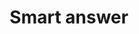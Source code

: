 ---
layout: frontend-template-documentation
sectionKey: Frontend templates
eleventyNavigation:
  parent: Frontend templates
title: Smart answer
description: A smart answer is a series of questions that channels a user to a certain outcome based on their responses.
figmaLink: 
howItWorks:
  "We use smart answers on GOV.UK when there are lots of variables affecting something a user needs to know. As trying to explain all these variables in flat content would result in a long, confusing guide, we’d use a smart answer (effectively a decision tree made up of questions and outcomes) instead. This allows the user to get straight to the content they need, while keeping everything that isn't relevant to them hidden away.  


    There are 2 different types of smart answers:  

    - [GitHub smart answer](./github-smart-answer)

    - [Simple smart answer](./simple-smart-answer)"
examples:
  0:
    title: Check if you need a UK visa (GitHub smart answer)
    link: https://www.gov.uk/check-uk-visa
  1:
    title: Tell DVLA you've sold, transferred or bought a vehicle (Simple smart answer)
    link: https://www.gov.uk/sold-bought-vehicle
contentDataLink:
insights:
  0:
    title:
    link:
    description:
    date:
issues:
  0:
    title:
    link:
githubIssueLink:
---